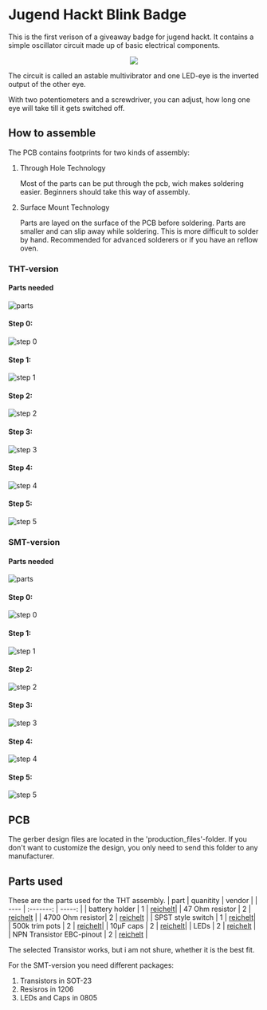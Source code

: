 # Jugend Hackt Blink Badge

This is the first verison of a giveaway badge for jugend hackt.
It contains a simple oscillator circuit made up of basic electrical components.

<p align=center>
<img src="img/circuit.svg"></img>
</p>

The circuit is called an astable multivibrator and one LED-eye is the inverted output of the other eye.

With two potentiometers and a screwdriver, you can adjust, how long one eye will take till it gets switched off.


## How to assemble
The PCB contains footprints for two kinds of assembly:
1. Through Hole Technology

   Most of the parts can be put through the pcb, wich makes soldering easier.
   Beginners should take this way of assembly.
   
2. Surface Mount Technology

   Parts are layed on the surface of the PCB before soldering.
   Parts are smaller and can slip away while soldering. 
   This is more difficult to solder by hand. Recommended for advanced solderers or if you have an reflow oven.

### THT-version

#### Parts needed
![parts](img/THT_needed.svg)
#### Step 0:
![step 0](img/THT_step00.svg "step 0")
#### Step 1:
![step 1](img/THT_step01.svg "step 1")
#### Step 2:
![step 2](img/THT_step02.svg "step 2")
#### Step 3:
![step 3](img/THT_step03.svg "step 3")
#### Step 4:
![step 4](img/THT_step04.svg "step 4")
#### Step 5:
![step 5](img/THT_step05.svg "step 5")


### SMT-version
#### Parts needed
![parts](img/SMT_needed.svg)
#### Step 0:
![step 0](img/SMT_step00.svg "step 0")
#### Step 1:
![step 1](img/SMT_step01.svg "step 1")
#### Step 2:
![step 2](img/SMT_step02.svg "step 2")
#### Step 3:
![step 3](img/SMT_step03.svg "step 3")
#### Step 4:
![step 4](img/SMT_step04.svg "step 4")
#### Step 5:
![step 5](img/SMT_step05.svg "step 5")


## PCB
The gerber design files are located in the 'production_files'-folder. If you don't want to customize the design, you only need to  send this folder to any manufacturer.

## Parts used
These are the parts used for the THT assembly.
| part | quanitity | vendor |
| ---- | :-------: | -----: |
| battery holder | 1 | [reichelt](https://www.reichelt.de/knopfzellenclip-fuer-20-mm-smd-kzh-20smd-p56574.html?&trstct=pol_3)|
| 47 Ohm resistor | 2 | [reichelt](https://www.reichelt.de/widerstand-kohleschicht-47-ohm-0207-250-mw-5-1-4w-47-p1431.html) |
| 4700 Ohm resistor| 2 | [reichelt](https://www.reichelt.de/widerstand-kohleschicht-4-7-kohm-0207-250-mw-5-1-4w-4-7k-p1425.html) |
| SPST style switch | 1 | [reichelt](https://www.reichelt.de/schiebeschalter-1x-um-stehend-print-rm-2-54-ss-esp101-p112178.html)|
| 500k trim pots | 2 | [reichelt](https://www.reichelt.de/einstellpotentiometer-liegend-500-kohm-9-mm-acp-9-l-500k-p110255.html)|
| 10µF caps | 2 | [reichelt](https://www.reichelt.de/elko-radial-10-uf-50-v-105-c-low-esr-fr-a-10u-50-p200268.html)| 
| LEDs | 2 | [reichelt](https://www.reichelt.de/led-5-mm-bedrahtet-rot-4-5-mcd-60-led-5mm-rt-p10233.html?&trstct=pos_0) |
| NPN Transistor EBC-pinout | 2 | [reichelt](https://www.reichelt.de/bipolartransistor-npn-300v-0-5a-0-625w-to-92-mpsa-42-p13112.html) |


The selected Transistor works, but i am not shure, whether it is the best fit.

For the SMT-version you need different packages:
1. Transistors in SOT-23
2. Resisros in 1206
3. LEDs and Caps in 0805
